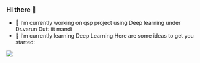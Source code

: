 ### Hi there 👋
- 🔭 I’m currently working on qsp project using Deep learning under Dr.varun Dutt iit mandi
- 🌱 I’m currently learning Deep Learning
Here are some ideas to get you started:

<!--- 🔭 I’m currently working on qsp project using Deep learning under Dr.varun Dutt iit mandi
- 🌱 I’m currently learning Deep Learning
- 👯 I’m looking to collaborate on ...
- 🤔 I’m looking for help with ...
- 💬 Ask me about ...
- 📫 How to reach me: ...
- 😄 Pronouns: ...
- ⚡ Fun fact: ...--->
 <img src="https://github-readme-stats.vercel.app/api?username=ksudhanshu348&&show_icons=true&title_color=ffffff&icon_color=bb2acf&text_color=daf7dc&bg_color=151515"/>
